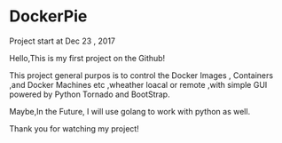 # DockerPie

Project start at Dec 23 , 2017 

Hello,This is my first project on the Github!

This project general purpos is to control the Docker Images , Containers ,and Docker Machines etc ,wheather loacal or remote ,with simple GUI powered by Python  Tornado and BootStrap.

Maybe,In the Future, I will use golang to work with python as well.

Thank you for watching my project!

